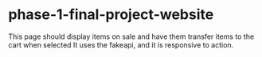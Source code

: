 # phase-1-final-project-website
This page should display items on sale and have them transfer items to the cart when selected 
It uses the fakeapi, and it is responsive to action.